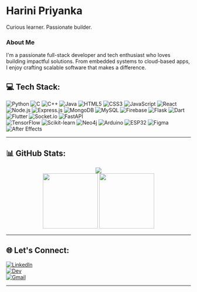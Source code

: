 # Harini Priyanka

Curious learner. Passionate builder.



### About Me

I'm a passionate full-stack developer and tech enthusiast who loves building impactful solutions. From embedded systems to cloud-based apps, I enjoy crafting scalable software that makes a difference.


## 💻 Tech Stack:

![Python](https://img.shields.io/badge/python-3670A0?style=for-the-badge&logo=python&logoColor=ffdd54) 
![C](https://img.shields.io/badge/c-%2300599C.svg?style=for-the-badge&logo=c&logoColor=white) 
![C++](https://img.shields.io/badge/c++-%2300599C.svg?style=for-the-badge&logo=c%2B%2B&logoColor=white) 
![Java](https://img.shields.io/badge/java-%23ED8B00.svg?style=for-the-badge&logo=openjdk&logoColor=white) 
![HTML5](https://img.shields.io/badge/html5-%23E34F26.svg?style=for-the-badge&logo=html5&logoColor=white) 
![CSS3](https://img.shields.io/badge/css3-%231572B6.svg?style=for-the-badge&logo=css3&logoColor=white) 
![JavaScript](https://img.shields.io/badge/javascript-%23323330.svg?style=for-the-badge&logo=javascript&logoColor=%23F7DF1E) 
![React](https://img.shields.io/badge/React-61DAFB.svg?style=for-the-badge&logo=React&logoColor=black) 
![Node.js](https://img.shields.io/badge/Node.js-43853D.svg?style=for-the-badge&logo=node-dot-js&logoColor=white) 
![Express.js](https://img.shields.io/badge/express.js-%23404d59.svg?style=for-the-badge&logo=express&logoColor=%2361DAFB) 
![MongoDB](https://img.shields.io/badge/MongoDB-%234ea94b.svg?style=for-the-badge&logo=mongodb&logoColor=white) 
![MySQL](https://img.shields.io/badge/mysql-4479A1.svg?style=for-the-badge&logo=mysql&logoColor=white) 
![Firebase](https://img.shields.io/badge/firebase-ffca28?style=for-the-badge&logo=firebase&logoColor=black) 
![Flask](https://img.shields.io/badge/flask-%23000.svg?style=for-the-badge&logo=flask&logoColor=white) 
![Dart](https://img.shields.io/badge/dart-%230175C2.svg?style=for-the-badge&logo=dart&logoColor=white) 
![Flutter](https://img.shields.io/badge/Flutter-%2302569B.svg?style=for-the-badge&logo=Flutter&logoColor=white) 
![Socket.io](https://img.shields.io/badge/Socket.io-black?style=for-the-badge&logo=socket.io&badgeColor=010101) 
![FastAPI](https://img.shields.io/badge/FastAPI-005571?style=for-the-badge&logo=fastapi)  
![TensorFlow](https://img.shields.io/badge/TensorFlow-FF6F00?style=for-the-badge&logo=TensorFlow&logoColor=white) 
![Scikit-learn](https://img.shields.io/badge/scikitlearn-F7931E.svg?style=for-the-badge&logo=scikit-learn&logoColor=white) 
![Neo4j](https://img.shields.io/badge/Neo4j-008CC1?style=for-the-badge&logo=neo4j&logoColor=white) 
![Arduino](https://img.shields.io/badge/-Arduino-00979D?style=for-the-badge&logo=Arduino&logoColor=white) 
![ESP32](https://img.shields.io/badge/ESP32-000000?style=for-the-badge&logo=espressif&logoColor=white)
![Figma](https://img.shields.io/badge/figma-%23F24E1E.svg?style=for-the-badge&logo=figma&logoColor=white) 
![After Effects](https://img.shields.io/badge/Adobe%20AE-9999FF.svg?style=for-the-badge&logo=adobe-after-effects&logoColor=white)


---

## 📊 GitHub Stats:
<div align="center">
  <img src="https://github-readme-streak-stats.herokuapp.com/?user=your-github-username&theme=dracula&hide_border=true">
</div>
<div align="center">
  <img src="https://github-readme-stats.vercel.app/api?username=your-github-username&theme=dracula&show_icons=true&hide_border=true&count_private=true" height="150">
  <img src="https://github-readme-stats.vercel.app/api/top-langs/?username=your-github-username&theme=dracula&show_icons=true&hide_border=true&layout=compact" height="150">
</div>

---

## 🌐 Let's Connect:

[![LinkedIn](https://img.shields.io/badge/LinkedIn-%230077B5.svg?style=for-the-badge&logo=linkedin&logoColor=white)](https://linkedin.com/in/your-linkedin)  
[![Dev](https://img.shields.io/badge/dev.to-0A0A0A?style=for-the-badge&logo=devdotto&logoColor=white)](https://dev.to/yourdev)  
[![Gmail](https://img.shields.io/badge/Gmail-D14836.svg?style=for-the-badge&logo=gmail&logoColor=white)](mailto:your.email@example.com)

---
